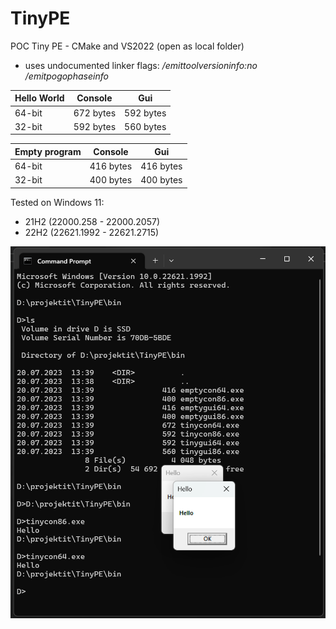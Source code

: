 # TinyPE
POC Tiny PE - CMake and VS2022 (open as local folder)
  - uses undocumented linker flags: */emittoolversioninfo:no /emitpogophaseinfo*

| Hello World    | Console    | Gui       |
|----------------|------------|-----------|
| 64-bit         | 672 bytes  | 592 bytes |
| 32-bit         | 592 bytes  | 560 bytes |

| Empty program     | Console    | Gui       |
|-------------------|------------|-----------|
| 64-bit            | 416 bytes  | 416 bytes |
| 32-bit            | 400 bytes  | 400 bytes |



Tested on Windows 11:
  - 21H2 (22000.258 - 22000.2057)
  - 22H2 (22621.1992 - 22621.2715)

<img width="1095" alt="readme_image" src="readmeimage.png">



